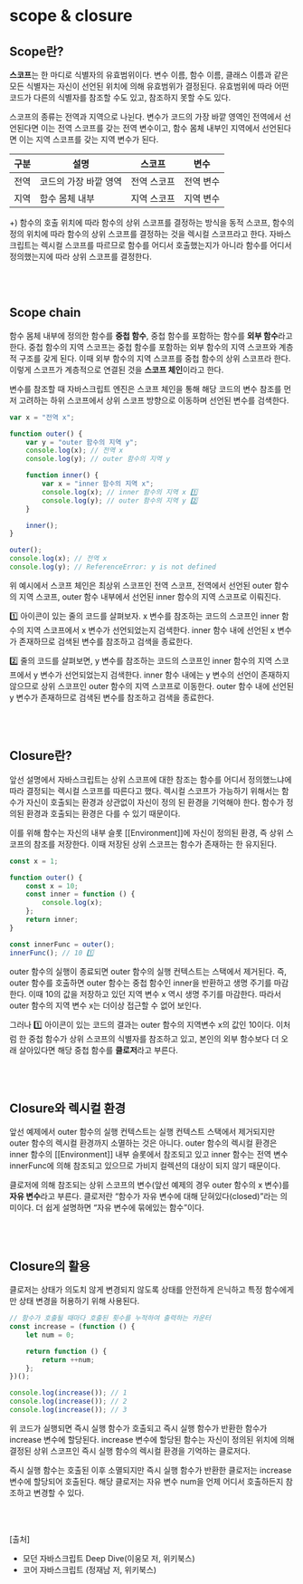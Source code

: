 # scope & closure

## Scope란?

**스코프**는 한 마디로 식별자의 유효범위이다. 변수 이름, 함수 이름, 클래스 이름과 같은 모든 식별자는 자신이 선언된 위치에 의해 유효범위가 결정된다. 유효범위에 따라 어떤 코드가 다른의 식별자를 참조할 수도 있고, 참조하지 못할 수도 있다.

스코프의 종류는 전역과 지역으로 나뉜다. 변수가 코드의 가장 바깥 영역인 전역에서 선언된다면 이는 전역 스코프를 갖는 전역 변수이고, 함수 몸체 내부인 지역에서 선언된다면 이는 지역 스코프를 갖는 지역 변수가 된다.

| 구분 | 설명                  | 스코프      | 변수      |
| ---- | --------------------- | ----------- | --------- |
| 전역 | 코드의 가장 바깥 영역 | 전역 스코프 | 전역 변수 |
| 지역 | 함수 몸체 내부        | 지역 스코프 | 지역 변수 |

+) 함수의 호출 위치에 따라 함수의 상위 스코프를 결정하는 방식을 동적 스코프, 함수의 정의 위치에 따라 함수의 상위 스코프를 결정하는 것을 렉시컬 스코프라고 한다. 자바스크립트는 렉시컬 스코프를 따르므로 함수를 어디서 호출했는지가 아니라 함수를 어디서 정의했는지에 따라 상위 스코프를 결정한다.

<br>
<br>

## Scope chain

함수 몸체 내부에 정의한 함수를 **중첩 함수**, 중첩 함수를 포함하는 함수를 **외부 함수**라고 한다. 중첩 함수의 지역 스코프는 중첩 함수를 포함하는 외부 함수의 지역 스코프와 계층적 구조를 갖게 된다. 이때 외부 함수의 지역 스코프를 중첩 함수의 상위 스코프라 한다. 이렇게 스코프가 계층적으로 연결된 것을 **스코프 체인**이라고 한다.

변수를 참조할 때 자바스크립트 엔진은 스코프 체인을 통해 해당 코드의 변수 참조를 먼저 고려하는 하위 스코프에서 상위 스코프 방향으로 이동하며 선언된 변수를 검색한다.

```jsx
var x = "전역 x";

function outer() {
    var y = "outer 함수의 지역 y";
    console.log(x); // 전역 x
    console.log(y); // outer 함수의 지역 y

    function inner() {
        var x = "inner 함수의 지역 x";
        console.log(x); // inner 함수의 지역 x 1️⃣
        console.log(y); // outer 함수의 지역 y 2️⃣
    }

    inner();
}

outer();
console.log(x); // 전역 x
console.log(y); // ReferenceError: y is not defined
```

위 예시에서 스코프 체인은 최상위 스코프인 전역 스코프, 전역에서 선언된 outer 함수의 지역 스코프, outer 함수 내부에서 선언된 inner 함수의 지역 스코프로 이뤄진다.

1️⃣ 아이콘이 있는 줄의 코드를 살펴보자. x 변수를 참조하는 코드의 스코프인 inner 함수의 지역 스코프에서 x 변수가 선언되었는지 검색한다. inner 함수 내에 선언된 x 변수가 존재하므로 검색된 변수를 참조하고 검색을 종료한다.

2️⃣ 줄의 코드를 살펴보면, y 변수를 참조하는 코드의 스코프인 inner 함수의 지역 스코프에서 y 변수가 선언되었는지 검색한다. inner 함수 내에는 y 변수의 선언이 존재하지 않으므로 상위 스코프인 outer 함수의 지역 스코프로 이동한다. outer 함수 내에 선언된 y 변수가 존재하므로 검색된 변수를 참조하고 검색을 종료한다.

<br>
<br>

## Closure란?

앞선 설명에서 자바스크립트는 상위 스코프에 대한 참조는 함수를 어디서 정의했느냐에 따라 결정되는 렉시컬 스코프를 따른다고 했다. 렉시컬 스코프가 가능하기 위해서는 함수가 자신이 호출되는 환경과 상관없이 자신이 정의 된 환경을 기억해야 한다. 함수가 정의된 환경과 호출되는 환경은 다를 수 있기 때문이다.

이를 위해 함수는 자신의 내부 슬롯 [[Environment]]에 자신이 정의된 환경, 즉 상위 스코프의 참조를 저장한다. 이때 저장된 상위 스코프는 함수가 존재하는 한 유지된다.

```jsx
const x = 1;

function outer() {
    const x = 10;
    const inner = function () {
        console.log(x);
    };
    return inner;
}

const innerFunc = outer();
innerFunc(); // 10 1️⃣
```

outer 함수의 실행이 종료되면 outer 함수의 실행 컨텍스트는 스택에서 제거된다. 즉, outer 함수를 호출하면 outer 함수는 중첩 함수인 inner을 반환하고 생명 주기를 마감한다. 이때 10의 값을 저장하고 있던 지역 변수 x 역시 생명 주기를 마감한다. 따라서 outer 함수의 지역 변수 x는 더이상 접근할 수 없어 보인다.

그러나 1️⃣ 아이콘이 있는 코드의 결과는 outer 함수의 지역변수 x의 값인 10이다. 이처럼 한 중첩 함수가 상위 스코프의 식별자를 참조하고 있고, 본인의 외부 함수보다 더 오래 살아있다면 해당 중첩 함수를 **클로저**라고 부른다.

<br>
<br>

## Closure와 렉시컬 환경

앞선 예제에서 outer 함수의 실행 컨텍스트는 실행 컨텍스트 스택에서 제거되지만 outer 함수의 렉시컬 환경까지 소멸하는 것은 아니다. outer 함수의 렉시컬 환경은 inner 함수의 [[Environment]] 내부 슬롯에서 참조되고 있고 inner 함수는 전역 변수 innerFunc에 의해 참조되고 있으므로 가비지 컬렉션의 대상이 되지 않기 때문이다.

클로저에 의해 참조되는 상위 스코프의 변수(앞선 예제의 경우 outer 함수의 x 변수)를 **자유 변수**라고 부른다. 클로저란 “함수가 자유 변수에 대해 닫혀있다(closed)”라는 의미이다. 더 쉽게 설명하면 “자유 변수에 묶에있는 함수”이다.

<br>
<br>

## Closure의 활용

클로저는 상태가 의도치 않게 변경되지 않도록 상태를 안전하게 은닉하고 특정 함수에게만 상태 변경을 허용하기 위해 사용된다.

```jsx
// 함수가 호출될 때마다 호출된 횟수를 누적하여 출력하는 카운터
const increase = (function () {
    let num = 0;

    return function () {
        return ++num;
    };
})();

console.log(increase()); // 1
console.log(increase()); // 2
console.log(increase()); // 3
```

위 코드가 실행되면 즉시 실행 함수가 호출되고 즉시 실행 함수가 반환한 함수가 increase 변수에 할당된다. increase 변수에 할당된 함수는 자신이 정의된 위치에 의해 결정된 상위 스코프인 즉시 실행 함수의 렉시컬 환경을 기억하는 클로저다.

즉시 실행 함수는 호출된 이후 소멸되지만 즉시 실행 함수가 반환한 클로저는 increase 변수에 할당되어 호출된다. 해당 클로저는 자유 변수 num을 언제 어디서 호출하든지 참조하고 변경할 수 있다.

<br>
<br>

[출처]

-   모던 자바스크립트 Deep Dive(이웅모 저, 위키북스)
-   코어 자바스크립트 (정재남 저, 위키북스)
